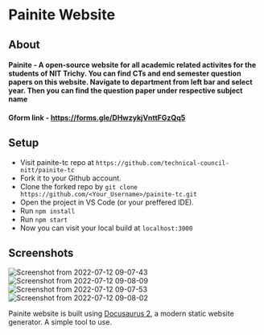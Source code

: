 # Painite Website

## About

#### Painite - A open-source website for all academic related activites for the students of NIT Trichy. You can find CTs and end semester question papers on this website. Navigate to department from left bar and select year. Then you can find the question paper under respective subject name

#### Gform link - <https://forms.gle/DHwzykjVnttFGzQq5>

## Setup

- Visit painite-tc repo at `https://github.com/technical-council-nitt/painite-tc`
- Fork it to your Github account.
- Clone the forked repo by `git clone https://github.com/<Your_Username>/painite-tc.git`
- Open the project in VS Code (or your preffered IDE).
- Run `npm install`
- Run `npm start`
- Now you can visit your local build at `localhost:3000`

## Screenshots

![Screenshot from 2022-07-12 09-07-43](https://user-images.githubusercontent.com/33419526/178404398-7998dac2-4109-48e3-b3b2-de4b8b81db06.png)
![Screenshot from 2022-07-12 09-08-09](https://user-images.githubusercontent.com/33419526/178404422-91d01e33-13c1-420a-aa8d-2f8759db00d9.png)
![Screenshot from 2022-07-12 09-07-53](https://user-images.githubusercontent.com/33419526/178404409-b1edabc8-7ca3-4a41-adb6-5d1f5bd999b0.png)
![Screenshot from 2022-07-12 09-08-02](https://user-images.githubusercontent.com/33419526/178404417-dd064754-fb84-436d-a95f-d713d22892f1.png)

Painite website is built using [Docusaurus 2](https://docusaurus.io/), a modern static website generator. A simple tool to use.
